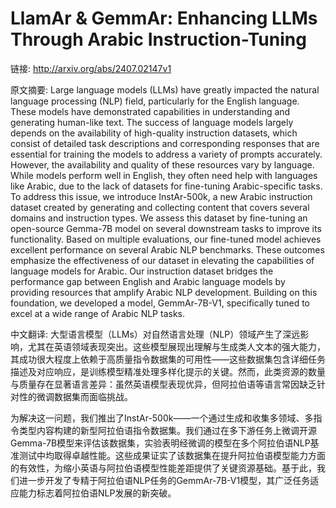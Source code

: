 # LlamAr & GemmAr: Enhancing LLMs Through Arabic Instruction-Tuning

链接: http://arxiv.org/abs/2407.02147v1

原文摘要:
Large language models (LLMs) have greatly impacted the natural language
processing (NLP) field, particularly for the English language. These models
have demonstrated capabilities in understanding and generating human-like text.
The success of language models largely depends on the availability of
high-quality instruction datasets, which consist of detailed task descriptions
and corresponding responses that are essential for training the models to
address a variety of prompts accurately. However, the availability and quality
of these resources vary by language. While models perform well in English, they
often need help with languages like Arabic, due to the lack of datasets for
fine-tuning Arabic-specific tasks. To address this issue, we introduce
InstAr-500k, a new Arabic instruction dataset created by generating and
collecting content that covers several domains and instruction types. We assess
this dataset by fine-tuning an open-source Gemma-7B model on several downstream
tasks to improve its functionality. Based on multiple evaluations, our
fine-tuned model achieves excellent performance on several Arabic NLP
benchmarks. These outcomes emphasize the effectiveness of our dataset in
elevating the capabilities of language models for Arabic. Our instruction
dataset bridges the performance gap between English and Arabic language models
by providing resources that amplify Arabic NLP development. Building on this
foundation, we developed a model, GemmAr-7B-V1, specifically tuned to excel at
a wide range of Arabic NLP tasks.

中文翻译:
大型语言模型（LLMs）对自然语言处理（NLP）领域产生了深远影响，尤其在英语领域表现突出。这些模型展现出理解与生成类人文本的强大能力，其成功很大程度上依赖于高质量指令数据集的可用性——这些数据集包含详细任务描述及对应响应，是训练模型精准处理多样化提示的关键。然而，此类资源的数量与质量存在显著语言差异：虽然英语模型表现优异，但阿拉伯语等语言常因缺乏针对性的微调数据集而面临挑战。

为解决这一问题，我们推出了InstAr-500k——一个通过生成和收集多领域、多指令类型内容构建的新型阿拉伯语指令数据集。我们通过在多下游任务上微调开源Gemma-7B模型来评估该数据集，实验表明经微调的模型在多个阿拉伯语NLP基准测试中均取得卓越性能。这些成果证实了该数据集在提升阿拉伯语模型能力方面的有效性，为缩小英语与阿拉伯语模型性能差距提供了关键资源基础。基于此，我们进一步开发了专精于阿拉伯语NLP任务的GemmAr-7B-V1模型，其广泛任务适应能力标志着阿拉伯语NLP发展的新突破。
